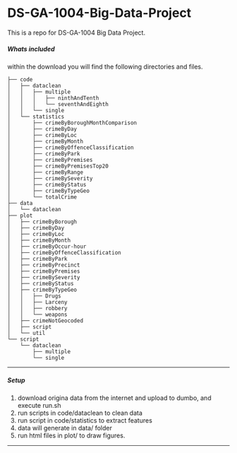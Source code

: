 # DS-GA-1004-Big-Data-Project

This is a repo for DS-GA-1004 Big Data Project.



##### Whats included

within the download you will find the following directories and files.

```
├── code
│   ├── dataclean
│   │   ├── multiple
│   │   │   ├── ninthAndTenth
│   │   │   └── seventhAndEighth
│   │   └── single
│   └── statistics
│       ├── crimeByBoroughMonthComparison
│       ├── crimeByDay
│       ├── crimeByLoc
│       ├── crimeByMonth
│       ├── crimeByOffenceClassification
│       ├── crimeByPark
│       ├── crimeByPremises
│       ├── crimeByPremisesTop20
│       ├── crimeByRange
│       ├── crimeBySeverity
│       ├── crimeByStatus
│       ├── crimeByTypeGeo
│       └── totalCrime
├── data
│   └── dataclean
├── plot
│   ├── crimeByBorough
│   ├── crimeByDay
│   ├── crimeByLoc
│   ├── crimeByMonth
│   ├── crimeByOccur-hour
│   ├── crimeByOffenceClassification
│   ├── crimeByPark
│   ├── crimeByPrecinct
│   ├── crimeByPremises
│   ├── crimeBySeverity
│   ├── crimeByStatus
│   ├── crimeByTypeGeo
│   │   ├── Drugs
│   │   ├── Larceny
│   │   ├── robbery
│   │   └── weapons
│   ├── crimeNotGeocoded
│   ├── script
│   └── util
└── script
    └── dataclean
        ├── multiple
        └── single

```

********


##### Setup

1. download origina data from the internet and upload to dumbo, and execute run.sh
2. run scripts in code/dataclean to clean data
3. run script in code/statistics to extract features
4. data will generate in data/ folder
5. run html files in plot/ to draw figures.

**********









